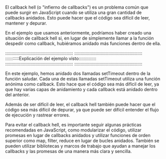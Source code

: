 El callback hell (o "infierno de callbacks") es un problema común que puede surgir en JavaScript cuando se utiliza una gran cantidad de callbacks anidados. Esto puede hacer que el código sea difícil de leer, mantener y depurar.

En el ejemplo que usamos anteriormente, podríamos haber creado una situación de callback hell si, en lugar de simplemente llamar a la función despedir como callback, hubiéramos anidado más funciones dentro de ella.

::::::::::::::::::::::::::::::::::::::::::::::::::::::
::::::::::::::::::::::::::::::::::::::::::::::::::::::
:::::::::::Explicación del ejemplo visto::::::::::::::
::::::::::::::::::::::::::::::::::::::::::::::::::::::
::::::::::::::::::::::::::::::::::::::::::::::::::::::

En este ejemplo, hemos anidado dos llamadas setTimeout dentro de la función saludar. Cada una de estas llamadas setTimeout utiliza una función anónima como callback. Esto hace que el código sea más difícil de leer, ya que hay varias capas de anidamiento y cada callback está anidado dentro del anterior.

Además de ser difícil de leer, el callback hell también puede hacer que el código sea más difícil de depurar, ya que puede ser difícil entender el flujo de ejecución y rastrear errores.

Para evitar el callback hell, es importante seguir algunas prácticas recomendadas en JavaScript, como modularizar el código, utilizar promesas en lugar de callbacks anidados y utilizar funciones de orden superior como map, filter, reduce en lugar de bucles anidados. También se pueden utilizar bibliotecas y marcos de trabajo que ayudan a manejar los callbacks y las promesas de una manera más clara y sencilla.
